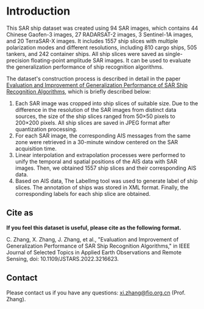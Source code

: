 # Introduction
This SAR ship dataset was created using 94 SAR images, which contains 44 Chinese Gaofen-3 images, 27 RADARSAT-2 images, 3 Sentinel-1A images, and 20 TerraSAR-X images. It includes 1557 ship slices with multiple polarization modes and different resolutions, including 810 cargo ships, 505 tankers, and 242 container ships. All ship slices were saved as single-precision floating-point amplitude SAR images. It can be used to evaluate the generalization performance of ship recognition algorithms.

The dataset's construction process is described in detail in the paper [Evaluation and Improvement of Generalization Performance of SAR Ship Recognition Algorithms](https://ieeexplore.ieee.org/document/9927347), which is briefly described below:
1.	Each SAR image was cropped into ship slices of suitable size. Due to the difference in the resolution of the SAR images from distinct data sources, the size of the ship slices ranged from 50×50 pixels to 200×200 pixels. All ship slices are saved in JPEG format after quantization processing.
2.	For each SAR image, the corresponding AIS messages from the same zone were retrieved in a 30-minute window centered on the SAR acquisition time.
3.	Linear interpolation and extrapolation processes were performed to unify the temporal and spatial positions of the AIS data with SAR images. Then, we obtained 1557 ship slices and their corresponding AIS data.
4.	Based on AIS data, The LabelImg tool was used to generate label of ship slices. The annotation of ships was stored in XML format. Finally, the corresponding labels for each ship slice are obtained.

## Cite as

**If you feel this dataset is useful, please cite as the following format.**

C. Zhang, X. Zhang, J. Zhang, et al., "Evaluation and Improvement of Generalization Performance of SAR Ship Recognition Algorithms," in IEEE Journal of Selected Topics in Applied Earth Observations and Remote Sensing, doi: 10.1109/JSTARS.2022.3216623.


## Contact

Please contact us if you have any questions: xi.zhang@fio.org.cn (Prof. Zhang).
